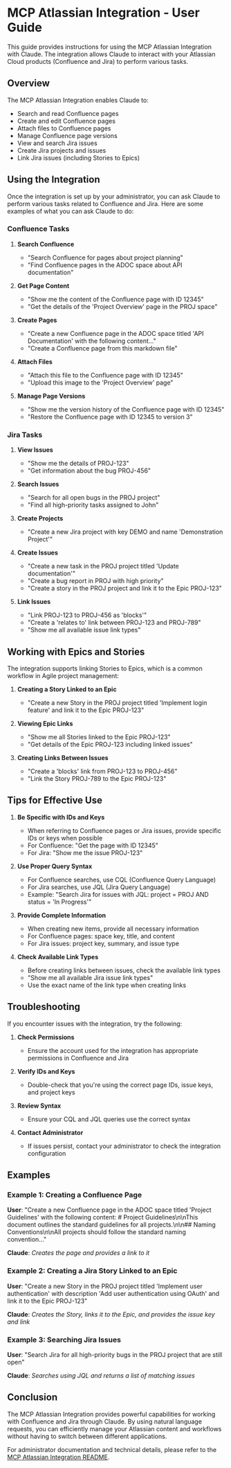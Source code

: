 # MCP Atlassian Integration - User Guide

This guide provides instructions for using the MCP Atlassian Integration with Claude. The integration allows Claude to interact with your Atlassian Cloud products (Confluence and Jira) to perform various tasks.

## Overview

The MCP Atlassian Integration enables Claude to:

- Search and read Confluence pages
- Create and edit Confluence pages
- Attach files to Confluence pages
- Manage Confluence page versions
- View and search Jira issues
- Create Jira projects and issues
- Link Jira issues (including Stories to Epics)

## Using the Integration

Once the integration is set up by your administrator, you can ask Claude to perform various tasks related to Confluence and Jira. Here are some examples of what you can ask Claude to do:

### Confluence Tasks

1. **Search Confluence**
   - "Search Confluence for pages about project planning"
   - "Find Confluence pages in the ADOC space about API documentation"

2. **Get Page Content**
   - "Show me the content of the Confluence page with ID 12345"
   - "Get the details of the 'Project Overview' page in the PROJ space"

3. **Create Pages**
   - "Create a new Confluence page in the ADOC space titled 'API Documentation' with the following content..."
   - "Create a Confluence page from this markdown file"

4. **Attach Files**
   - "Attach this file to the Confluence page with ID 12345"
   - "Upload this image to the 'Project Overview' page"

5. **Manage Page Versions**
   - "Show me the version history of the Confluence page with ID 12345"
   - "Restore the Confluence page with ID 12345 to version 3"

### Jira Tasks

1. **View Issues**
   - "Show me the details of PROJ-123"
   - "Get information about the bug PROJ-456"

2. **Search Issues**
   - "Search for all open bugs in the PROJ project"
   - "Find all high-priority tasks assigned to John"

3. **Create Projects**
   - "Create a new Jira project with key DEMO and name 'Demonstration Project'"

4. **Create Issues**
   - "Create a new task in the PROJ project titled 'Update documentation'"
   - "Create a bug report in PROJ with high priority"
   - "Create a story in the PROJ project and link it to the Epic PROJ-123"

5. **Link Issues**
   - "Link PROJ-123 to PROJ-456 as 'blocks'"
   - "Create a 'relates to' link between PROJ-123 and PROJ-789"
   - "Show me all available issue link types"

## Working with Epics and Stories

The integration supports linking Stories to Epics, which is a common workflow in Agile project management:

1. **Creating a Story Linked to an Epic**
   - "Create a new Story in the PROJ project titled 'Implement login feature' and link it to the Epic PROJ-123"

2. **Viewing Epic Links**
   - "Show me all Stories linked to the Epic PROJ-123"
   - "Get details of the Epic PROJ-123 including linked issues"

3. **Creating Links Between Issues**
   - "Create a 'blocks' link from PROJ-123 to PROJ-456"
   - "Link the Story PROJ-789 to the Epic PROJ-123"

## Tips for Effective Use

1. **Be Specific with IDs and Keys**
   - When referring to Confluence pages or Jira issues, provide specific IDs or keys when possible
   - For Confluence: "Get the page with ID 12345"
   - For Jira: "Show me the issue PROJ-123"

2. **Use Proper Query Syntax**
   - For Confluence searches, use CQL (Confluence Query Language)
   - For Jira searches, use JQL (Jira Query Language)
   - Example: "Search Jira for issues with JQL: project = PROJ AND status = 'In Progress'"

3. **Provide Complete Information**
   - When creating new items, provide all necessary information
   - For Confluence pages: space key, title, and content
   - For Jira issues: project key, summary, and issue type

4. **Check Available Link Types**
   - Before creating links between issues, check the available link types
   - "Show me all available Jira issue link types"
   - Use the exact name of the link type when creating links

## Troubleshooting

If you encounter issues with the integration, try the following:

1. **Check Permissions**
   - Ensure the account used for the integration has appropriate permissions in Confluence and Jira

2. **Verify IDs and Keys**
   - Double-check that you're using the correct page IDs, issue keys, and project keys

3. **Review Syntax**
   - Ensure your CQL and JQL queries use the correct syntax

4. **Contact Administrator**
   - If issues persist, contact your administrator to check the integration configuration

## Examples

### Example 1: Creating a Confluence Page

**User**: "Create a new Confluence page in the ADOC space titled 'Project Guidelines' with the following content: # Project Guidelines\n\nThis document outlines the standard guidelines for all projects.\n\n## Naming Conventions\n\nAll projects should follow the standard naming convention..."

**Claude**: *Creates the page and provides a link to it*

### Example 2: Creating a Jira Story Linked to an Epic

**User**: "Create a new Story in the PROJ project titled 'Implement user authentication' with description 'Add user authentication using OAuth' and link it to the Epic PROJ-123"

**Claude**: *Creates the Story, links it to the Epic, and provides the issue key and link*

### Example 3: Searching Jira Issues

**User**: "Search Jira for all high-priority bugs in the PROJ project that are still open"

**Claude**: *Searches using JQL and returns a list of matching issues*

## Conclusion

The MCP Atlassian Integration provides powerful capabilities for working with Confluence and Jira through Claude. By using natural language requests, you can efficiently manage your Atlassian content and workflows without having to switch between different applications.

For administrator documentation and technical details, please refer to the [MCP Atlassian Integration README](https://github.com/pashpashpash/mcp-atlassian).
